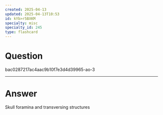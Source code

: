 ```yaml
---
created: 2025-04-13
updated: 2025-04-13T10:53
id: kYb>r5BXKM
specialty: misc
specialty_id: 245
type: flashcard
---
```


# Question
bac0287217ac4aac9b10f7e3d4d39965-ao-3

---

# Answer
Skull foramina and transversing structures